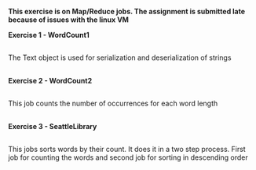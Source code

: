 **This exercise is on Map/Reduce jobs. The assignment is submitted late because of issues with the linux VM**

**Exercise 1 - WordCount1**
##

The Text object is used for serialization and deserialization of strings
##

**Exercise 2 - WordCount2**  
##  

This job counts the number of occurrences for each word length
##

**Exercise 3 - SeattleLibrary**  
##  

This jobs sorts words by their count. It does it in a two step process. First job for counting the words and second job for sorting in descending order
##




 
